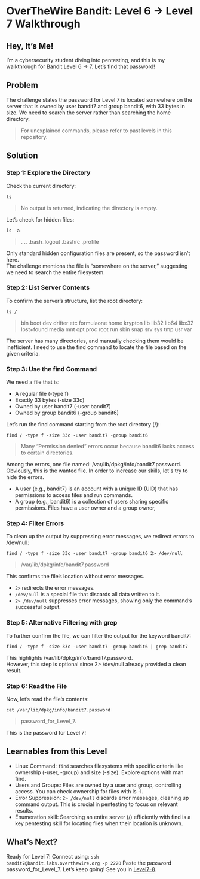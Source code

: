 # OverTheWire Bandit: Level 6 → Level 7 Walkthrough

## Hey, It’s Me!
I’m a cybersecurity student diving into pentesting, and this is my walkthrough for Bandit Level 6 → 7. Let’s find that password!

## Problem
The challenge states the password for Level 7 is located somewhere on the server that is owned by user bandit7 and group bandit6, with 33 bytes in size.
We need to search the server rather than searching the home directory.
> For unexplained commands, please refer to past levels in this repository.

## Solution
### Step 1: Explore the Directory
Check the current directory:
```
ls
```
> No output is returned, indicating the directory is empty.

Let’s check for hidden files:
```
ls -a
```
> .  ..  .bash_logout  .bashrc  .profile

Only standard hidden configuration files are present, so the password isn’t here.</br>
The challenge mentions the file is “somewhere on the server,” suggesting we need to search the entire filesystem.

### Step 2: List Server Contents
To confirm the server’s structure, list the root directory:
```
ls /
```
> bin  boot  dev  drifter  etc  formulaone  home  krypton  lib  lib32  lib64  libx32  lost+found  media  mnt  opt  proc  root  run  sbin  snap  srv  sys  tmp  usr  var

The server has many directories, and manually checking them would be inefficient. I need to use the find command to locate the file based on the given criteria.

### Step 3: Use the find Command
We need a file that is:

- A regular file (-type f)
- Exactly 33 bytes (-size 33c)
- Owned by user bandit7 (-user bandit7)
- Owned by group bandit6 (-group bandit6)

Let’s run the find command starting from the root directory (/):
```
find / -type f -size 33c -user bandit7 -group bandit6
```
> Many “Permission denied” errors occur because bandit6 lacks access to certain directories.

Among the errors, one file named: /var/lib/dpkg/info/bandit7.password.</br>
Obviously, this is the wanted file. In order to increase our skills, let's try to hide the errors.
- A user (e.g., bandit7) is an account with a unique ID (UID) that has permissions to access files and run commands.
- A group (e.g., bandit6) is a collection of users sharing specific permissions. Files have a user owner and a group owner,

### Step 4: Filter Errors
To clean up the output by suppressing error messages, we redirect errors to /dev/null:
```
find / -type f -size 33c -user bandit7 -group bandit6 2> /dev/null
```
> /var/lib/dpkg/info/bandit7.password

This confirms the file’s location without error messages.

- `2>` redirects the error messages.
- `/dev/null` is a special file that discards all data written to it.
- `2> /dev/null` suppresses error messages, showing only the command’s successful output.

### Step 5: Alternative Filtering with grep
To further confirm the file, we can filter the output for the keyword bandit7:
```
find / -type f -size 33c -user bandit7 -group bandit6 | grep bandit7
```
This highlights /var/lib/dpkg/info/bandit7.password.</br>
However, this step is optional since 2> /dev/null already provided a clean result.

### Step 6: Read the File
Now, let’s read the file’s contents:
```
cat /var/lib/dpkg/info/bandit7.password
```
> password_for_Level_7.

This is the password for Level 7!

## Learnables from this Level
- Linux Command: `find` searches filesystems with specific criteria like ownership (-user, -group) and size (-size). Explore options with man find.
- Users and Groups: Files are owned by a user and group, controlling access. You can check ownership for files with ls -l.
- Error Suppression: `2> /dev/null` discards error messages, cleaning up command output. This is crucial in pentesting to focus on relevant results.
- Enumeration skill: Searching an entire server (/) efficiently with find is a key pentesting skill for locating files when their location is unknown.

## What’s Next?
Ready for Level 7! Connect using:
`
ssh bandit7@bandit.labs.overthewire.org -p 2220
`
Paste the password password_for_Level_7. Let’s keep going! See you in [Level7-8](Level7-8.md).
